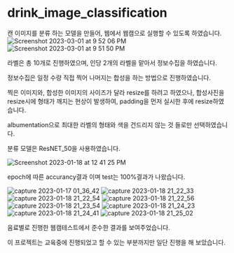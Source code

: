 # drink_image_classification
캔 이미지를 분류 하는 모델을 만들어, 웹에서 웹캠으로 실행할 수 있도록 하였습니다.
![Screenshot 2023-03-01 at 9 52 06 PM](https://user-images.githubusercontent.com/107936957/222144925-380c6050-b2f0-4817-91f0-dde6a1143e1f.png)
![Screenshot 2023-03-01 at 9 51 50 PM](https://user-images.githubusercontent.com/107936957/222144987-b9867cad-d040-4870-815f-41d574444113.png)


라벨은 총 10개로 진행하였으며, 인당 2개의 라벨을 맡아서 정보수집을 하였습니다.

정보수집은 일정 수량 직접 찍어 나머지는 합성을 하는 방법으로 진행하였습니다.

찍은 이미지와, 합성한 이미지의 사이즈가 달라 resize를 하려고 하였으나, 합성사진을 resize시에 형태가 깨지는 현상이 발생하여,
padding을 먼저 실시한 후에 resize하였습니다.

albumentation으로 최대한 라벨의 형태와 색을 건드리지 않는 것 들로만 선택하였습니다.


분류 모델은 ResNET_50을 사용하였습니다.

![Screenshot 2023-01-18 at 12 41 25 PM](https://user-images.githubusercontent.com/107936957/214236417-c520fcbb-4626-42c3-ac73-c192ab64d929.png)

epoch에 따른 accurancy결과 이며 test는 100%결과가 나왔습니다.


![capture 2023-01-17 01_36_42](https://user-images.githubusercontent.com/107936957/214236698-0a074051-a669-4800-8333-bf081d9cc18b.png)
![capture 2023-01-18 21_22_33](https://user-images.githubusercontent.com/107936957/214236705-3f287f40-533e-424c-a5a4-b0c8d8df0a38.png)
![capture 2023-01-18 21_22_54](https://user-images.githubusercontent.com/107936957/214236707-8fb663f5-74de-4fa4-9237-22b055b8d373.png)
![capture 2023-01-18 21_22_56](https://user-images.githubusercontent.com/107936957/214236709-1a317ed9-8e5f-4e0f-ac22-64d1ce8f3df1.png)
![capture 2023-01-18 21_23_54](https://user-images.githubusercontent.com/107936957/214236713-51c53fcd-4d64-44f2-853a-e0407b1b39fa.png)
![capture 2023-01-18 21_24_23](https://user-images.githubusercontent.com/107936957/214236716-110cce9c-c9ff-48ad-8cf2-e4c8292800c4.png)
![capture 2023-01-18 21_24_41](https://user-images.githubusercontent.com/107936957/214236721-938e71d9-9959-4423-8532-e5d6b98a3a15.png)
![capture 2023-01-18 21_25_02](https://user-images.githubusercontent.com/107936957/214236724-268330c7-1d9d-4097-b2bb-2446701e7004.png)

음료별로 진행한 웹캠테스트에서 준수한 결과를 보여주었습니다.

이 프로젝트는 교육중에 진행되었고 할 수 있는 부분까지만 일단 진행을 해 보았습니다.
